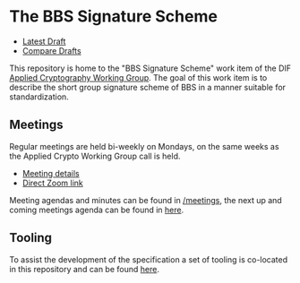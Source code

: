 # The BBS Signature Scheme

* [Latest Draft](https://decentralized-identity.github.io/bbs-signature/#go.draft-bbs-signatures.html)
* [Compare Drafts](https://decentralized-identity.github.io/bbs-signature)

This repository is home to the "BBS Signature Scheme" work item of the DIF [Applied Cryptography Working Group](https://identity.foundation/working-groups/crypto.html). The goal of this work item is to describe the short group signature scheme of BBS in a manner suitable for standardization.

## Meetings

Regular meetings are held bi-weekly on Mondays, on the same weeks as the Applied Crypto Working Group call is held.

- [Meeting details](https://calendar.google.com/calendar/event?eid=NXJ2Z29jaGJwcTlraXZnbGNxOHZudWc4YXRfMjAyMTEwMDRUMTgwMDAwWiBkZWNlbnRyYWxpemVkLmlkZW50aXR5QG0)
- [Direct Zoom link](https://us02web.zoom.us/j/87409761657?pwd=SXVSUGtVQXUyYzdxbnVvQkNJcXdGQT09)

Meeting agendas and minutes can be found in [/meetings](https://github.com/decentralized-identity/bbs-signature/tree/main/meetings), the next up and coming meetings agenda can be found in [here](agenda.md).

## Tooling

To assist the development of the specification a set of tooling is co-located in this repository and can be found [here](https://github.com/decentralized-identity/bbs-signature/tree/main/tooling).
